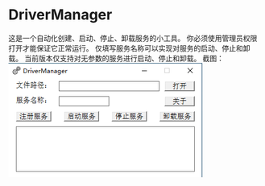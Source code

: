 # DriverManager
这是一个自动化创建、启动、停止、卸载服务的小工具。
你必须使用管理员权限打开才能保证它正常运行。
仅填写服务名称可以实现对服务的启动、停止和卸载。
当前版本仅支持对无参数的服务进行启动、停止和卸载。
截图：
![](20230110180517.png)
